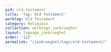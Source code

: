 ```yaml
---
pid: old-testament
title: 'Tag: Old Testament'
worktag: Old Testament
category: Religious
collection: worktags_janbrueghel
layout: tagpage_janbrueghel
order: '122'
permalink: "/janbrueghel/tags/old-testament/"
---
```

